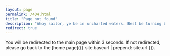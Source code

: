 ```yaml
---
layout: page
permalink: /404.html
title: "Page not found"
description: "Ahoy sailor, ye be in uncharted waters. Best be turning back now."
redirect: true
---
```


You will be redirected to the main page within 3 seconds. If not redirected, please go back to the [home page]({{ site.baseurl | prepend: site.url }}).
